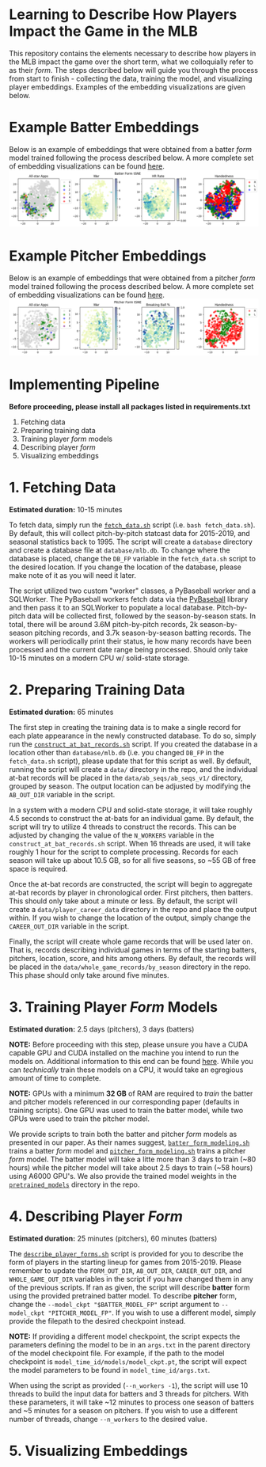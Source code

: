 # Learning to Describe How Players Impact the Game in the MLB
This repository contains the elements necessary to describe how players in the MLB impact the game over the short term,
what we colloquially refer to as their _form_. The steps described below will guide you through the process from start
to finish - collecting the data, training the model, and visualizing player embeddings. Examples of the embedding
visualizations are given below.

# Example Batter Embeddings
Below is an example of embeddings that were obtained from a batter _form_ model trained following the process described 
below. A more complete set of embedding visualizations can be found [here](figures/batter_form_plots.png).
![Example batter form embeddings](figures/succinct_batter_form_plots.png)

# Example Pitcher Embeddings
Below is an example of embeddings that were obtained from a pitcher _form_ model trained following the process described 
below. A more complete set of embedding visualizations can be found [here](figures/pitcher_form_plots.png).
![Example pitcher form embeddings](figures/succinct_pitcher_form_plots.png)


# Implementing Pipeline

**Before proceeding, please install all packages listed in requirements.txt**

1. Fetching data
2. Preparing training data
3. Training player _form_ models
4. Describing player _form_
5. Visualizing embeddings

# 1. Fetching Data
**Estimated duration:** 10-15 minutes

To fetch data, simply run the [`fetch_data.sh`](fetch_data.sh) script (i.e. `bash fetch_data.sh`).
By default, this will collect pitch-by-pitch statcast data for 2015-2019, and seasonal statistics back to 1995.
The script will create a `database` directory and create a database file at `database/mlb.db`. To change where the
database is placed, change the `DB_FP` variable in the `fetch_data.sh` script to the desired location. If you change the
location of the database, please make note of it as you will need it later.

The script utilized two custom "worker" classes, a PyBaseball worker and a SQLWorker.
The PyBaseball workers fetch data via the [PyBaseball](https://github.com/jldbc/pybaseball) library and then pass it to 
an SQLWorker to populate a local database. Pitch-by-pitch data will be collected first, followed by the season-by-season
stats. In total, there will be around 3.6M pitch-by-pitch records, 2k season-by-season pitching records, and 3.7k
season-by-season batting records.
The workers will periodically print their status, ie how many records have been processed and the current date range
being processed. Should only take 10-15 minutes on a modern CPU w/ solid-state storage.

# 2. Preparing Training Data
**Estimated duration:** 65 minutes

The first step in creating the training data is to make a single record for each plate appearance in the newly 
constructed database. To do so, simply run the [`construct_at_bat_records.sh`](construct_at_bat_records.sh) script. 
If you created the database in a location other than `database/mlb.db` (i.e. you changed `DB_FP` in the `fetch_data.sh` 
script), please update that for this script as well. By default, running the script will create a `data/` directory in 
the repo, and the individual at-bat records will be placed in the `data/ab_seqs/ab_seqs_v1/` directory, grouped by 
season. The output location can be adjusted by modifying the `AB_OUT_DIR` variable in the script.

In a system with a modern CPU and solid-state storage, it will take roughly 4.5 seconds to construct the at-bats for an
individual game. By default, the script will try to utilize 4 threads to construct the records. This can be adjusted
by changing the value of the `N_WORKERS` variable in the `construct_at_bat_records.sh` script. When 16 threads are used,
it will take roughly 1 hour for the script to complete processing. Records for each season will take up about 10.5 GB,
so for all five seasons, so ~55 GB of free space is required.

Once the at-bat records are constructed, the script will begin to aggregate at-bat records by player in chronological
order. First pitchers, then batters. This should only take about a minute or less. By default, the script will create a
`data/player_career_data` directory in the repo and place the output within. If you wish to change the location of the
output, simply change the `CAREER_OUT_DIR` variable in the script.

Finally, the script will create whole game records that will be used later on. That is, records describing individual 
games in terms of the starting batters, pitchers, location, score, and hits among others. By default, the records will
be placed in the `data/whole_game_records/by_season` directory in the repo. This phase should only take around five 
minutes.

# 3. Training Player _Form_ Models
**Estimated duration:** 2.5 days (pitchers), 3 days (batters)

**NOTE:** Before proceeding with this step, please unsure you have a CUDA capable GPU and CUDA installed on the machine
you intend to run the models on. Additional information to this end can be found
[here](https://pytorch.org/get-started/locally/). While you can _technically_ train these models on a CPU, it would take
an egregious amount of time to complete.

**NOTE:** GPUs with a minimum **32 GB** of RAM are required to _train_ the batter and pitcher models referenced in our
corresponding paper (defaults in training scripts). One GPU was used to train the batter model, while two GPUs were
used to train the pitcher model.

We provide scripts to train both the batter and pitcher _form_ models as presented in our paper. As their names suggest,
[`batter_form_modeling.sh`](batter_form_modeling.sh) trains a batter _form_ model and 
[`pitcher_form_modeling.sh`](pitcher_form_modeling.sh) trains a pitcher _form_ model. The batter model will take a 
litte more than 3 days to train (~80 hours) while the pitcher model will take about 2.5 days to train (~58 hours) using 
A6000 GPU's. We also provide the trained model weights in the [`pretrained_models`](pretrained_models) directory in the
repo.

# 4. Describing Player _Form_
**Estimated duration:** 25 minutes (pitchers), 60 minutes (batters)

The [`describe_player_forms.sh`](describe_player_forms.sh) script is provided for you to describe the form of players in
the starting lineup for games from 2015-2019. Please remember to update the `FORM_OUT_DIR`, `AB_OUT_DIR`, 
`CAREER_OUT_DIR`, and `WHOLE_GAME_OUT_DIR` variables in the script if you have changed them in any of the previous 
scripts. If ran as given, the script will describe **batter** form using the provided pretrained batter model. To 
describe **pitcher** form, change the `--model_ckpt "$BATTER_MODEL_FP"` script argument to 
`--model_ckpt "PITCHER_MODEL_FP"`.  If you wish to use a different model, simply provide the filepath to the desired
checkpoint instead.

**NOTE:** If providing a different model checkpoint, the script expects the parameters defining the model to be in an 
`args.txt` in the parent directory of the model checkpoint file. For example, if the path to the model checkpoint is
`model_time_id/models/model_ckpt.pt`, the script will expect the model parameters to be found in 
`model_time_id/args.txt`.

When using the script as provided (`--n_workers -1`), the script will use 10 threads to build the input data for 
batters and 3 threads for pitchers. With these parameters, it will take ~12 minutes to process one season of batters
and ~5 minutes for a season on pitchers. If you wish to use a different number of threads, change `--n_workers` to the 
desired value.

# 5. Visualizing Embeddings